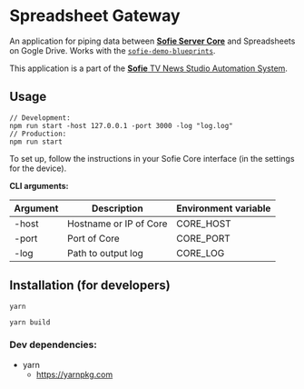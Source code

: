 # Spreadsheet Gateway


An application for piping data between [**Sofie Server Core**](https://github.com/nrkno/sofie-core) and Spreadsheets on Gogle Drive. Works with the [`sofie-demo-blueprints`](https://github.com/SuperFlyTV/sofie-demo-blueprints).

This application is a part of the [**Sofie** TV News Studio Automation System](https://github.com/nrkno/Sofie-TV-automation/).

## Usage
```
// Development:
npm run start -host 127.0.0.1 -port 3000 -log "log.log"
// Production:
npm run start
```

To set up, follow the instructions in your Sofie Core interface (in the settings for the device).

**CLI arguments:**

| Argument  | Description | Environment variable |
| ------------- | ------------- | --- |
| -host  | Hostname or IP of Core  | CORE_HOST  |
| -port  | Port of Core   |  CORE_PORT |
| -log  | Path to output log |  CORE_LOG |

## Installation (for developers)

```
yarn

yarn build
```

### Dev dependencies:

* yarn
	* https://yarnpkg.com
